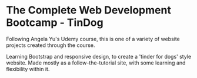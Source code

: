 # The Complete Web Development Bootcamp - TinDog

Following Angela Yu's Udemy course, this is one of a variety of website projects created through the course.

Learning Bootstrap and responsive design, to create a 'tinder for dogs' style website. Made mostly as a follow-the-tutorial site, with some learning and flexibility within it.
